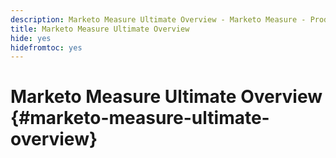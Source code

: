 ```yaml
---
description: Marketo Measure Ultimate Overview - Marketo Measure - Product Documentation
title: Marketo Measure Ultimate Overview
hide: yes
hidefromtoc: yes
---
```

# Marketo Measure Ultimate Overview {#marketo-measure-ultimate-overview}